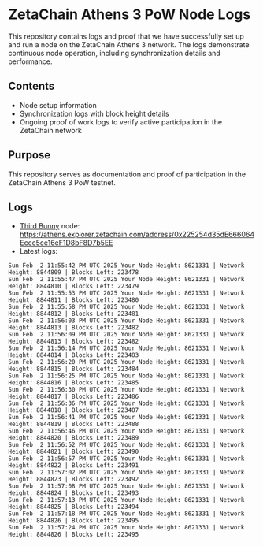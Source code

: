 # ZetaChain Athens 3 PoW Node Logs
This repository contains logs and proof that we have successfully set up and run a node on the ZetaChain Athens 3 network. The logs demonstrate continuous node operation, including synchronization details and performance.

## Contents
- Node setup information
- Synchronization logs with block height details
- Ongoing proof of work logs to verify active participation in the ZetaChain network

## Purpose
This repository serves as documentation and proof of participation in the ZetaChain Athens 3 PoW testnet.

## Logs

- [Third Bunny](https://thirdbunny.xyz/) node: https://athens.explorer.zetachain.com/address/0x225254d35dE666064Eccc5ce16eF1D8bF8D7b5EE
- Latest logs:
```
Sun Feb  2 11:55:42 PM UTC 2025 Your Node Height: 8621331 | Network Height: 8844809 | Blocks Left: 223478
Sun Feb  2 11:55:47 PM UTC 2025 Your Node Height: 8621331 | Network Height: 8844810 | Blocks Left: 223479
Sun Feb  2 11:55:53 PM UTC 2025 Your Node Height: 8621331 | Network Height: 8844811 | Blocks Left: 223480
Sun Feb  2 11:55:58 PM UTC 2025 Your Node Height: 8621331 | Network Height: 8844812 | Blocks Left: 223481
Sun Feb  2 11:56:03 PM UTC 2025 Your Node Height: 8621331 | Network Height: 8844813 | Blocks Left: 223482
Sun Feb  2 11:56:09 PM UTC 2025 Your Node Height: 8621331 | Network Height: 8844813 | Blocks Left: 223482
Sun Feb  2 11:56:14 PM UTC 2025 Your Node Height: 8621331 | Network Height: 8844814 | Blocks Left: 223483
Sun Feb  2 11:56:20 PM UTC 2025 Your Node Height: 8621331 | Network Height: 8844815 | Blocks Left: 223484
Sun Feb  2 11:56:25 PM UTC 2025 Your Node Height: 8621331 | Network Height: 8844816 | Blocks Left: 223485
Sun Feb  2 11:56:30 PM UTC 2025 Your Node Height: 8621331 | Network Height: 8844817 | Blocks Left: 223486
Sun Feb  2 11:56:36 PM UTC 2025 Your Node Height: 8621331 | Network Height: 8844818 | Blocks Left: 223487
Sun Feb  2 11:56:41 PM UTC 2025 Your Node Height: 8621331 | Network Height: 8844819 | Blocks Left: 223488
Sun Feb  2 11:56:46 PM UTC 2025 Your Node Height: 8621331 | Network Height: 8844820 | Blocks Left: 223489
Sun Feb  2 11:56:52 PM UTC 2025 Your Node Height: 8621331 | Network Height: 8844821 | Blocks Left: 223490
Sun Feb  2 11:56:57 PM UTC 2025 Your Node Height: 8621331 | Network Height: 8844822 | Blocks Left: 223491
Sun Feb  2 11:57:02 PM UTC 2025 Your Node Height: 8621331 | Network Height: 8844823 | Blocks Left: 223492
Sun Feb  2 11:57:08 PM UTC 2025 Your Node Height: 8621331 | Network Height: 8844824 | Blocks Left: 223493
Sun Feb  2 11:57:13 PM UTC 2025 Your Node Height: 8621331 | Network Height: 8844825 | Blocks Left: 223494
Sun Feb  2 11:57:18 PM UTC 2025 Your Node Height: 8621331 | Network Height: 8844826 | Blocks Left: 223495
Sun Feb  2 11:57:24 PM UTC 2025 Your Node Height: 8621331 | Network Height: 8844826 | Blocks Left: 223495
```

